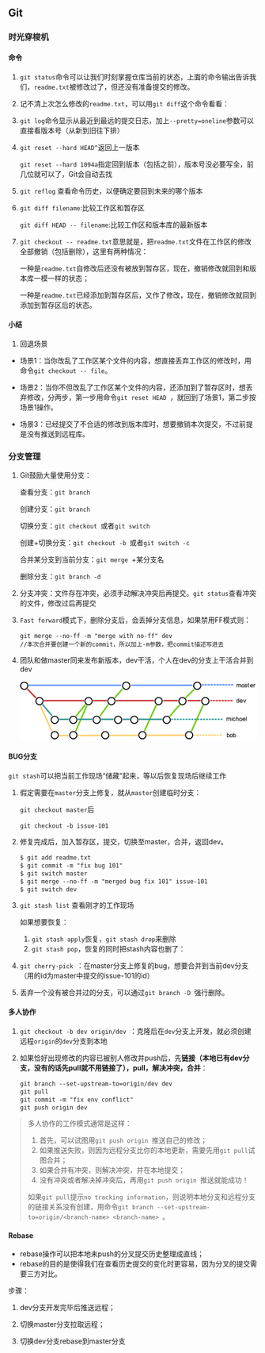 ## Git

### 时光穿梭机

#### 命令

1. `git status`命令可以让我们时刻掌握仓库当前的状态，上面的命令输出告诉我们，`readme.txt`被修改过了，但还没有准备提交的修改。

2. 记不清上次怎么修改的`readme.txt`，可以用`git diff`这个命令看看：

3. `git log`命令显示从最近到最远的提交日志，加上`--pretty=oneline`参数可以直接看版本号（从新到旧往下排）

4. `git reset --hard HEAD^`返回上一版本

   `git reset --hard 1094a`指定回到版本（包括之前），版本号没必要写全，前几位就可以了，Git会自动去找

5. `git reflog` 查看命令历史，以便确定要回到未来的哪个版本

6. `git diff filename`:比较工作区和暂存区

   `git diff HEAD -- filename`:比较工作区和版本库的最新版本

7. `git checkout -- readme.txt`意思就是，把`readme.txt`文件在工作区的修改全部撤销（包括删除），这里有两种情况：

   一种是`readme.txt`自修改后还没有被放到暂存区，现在，撤销修改就回到和版本库一模一样的状态；

   一种是`readme.txt`已经添加到暂存区后，又作了修改，现在，撤销修改就回到添加到暂存区后的状态。

#### 小结

1. 回退场景

- 场景1：当你改乱了工作区某个文件的内容，想直接丢弃工作区的修改时，用命令`git checkout -- file`。

- 场景2：当你不但改乱了工作区某个文件的内容，还添加到了暂存区时，想丢弃修改，分两步，第一步用命令`git reset HEAD `，就回到了场景1，第二步按场景1操作。

- 场景3：已经提交了不合适的修改到版本库时，想要撤销本次提交，不过前提是没有推送到远程库。

### 分支管理

1. Git鼓励大量使用分支：

   查看分支：`git branch`

   创建分支：`git branch `

   切换分支：`git checkout `或者`git switch `

   创建+切换分支：`git checkout -b `或者`git switch -c `

   合并某分支到当前分支：`git merge `+某分支名

   删除分支：`git branch -d `

2. 分支冲突：文件存在冲突，必须手动解决冲突后再提交。`git status`查看冲突的文件，修改过后再提交

3. `Fast forward`模式下，删除分支后，会丢掉分支信息，如果禁用FF模式则：

   ```
   git merge --no-ff -m "merge with no-ff" dev
   //本次合并要创建一个新的commit，所以加上-m参数，把commit描述写进去
   ```

4. 团队和做master同来发布新版本，dev干活，个人在dev的分支上干活合并到dev

   ![分支策略](res/0.png)

#### BUG分支

`git stash`可以把当前工作现场“储藏”起来，等以后恢复现场后继续工作

1. 假定需要在`master`分支上修复，就从`master`创建临时分支：

   `git checkout master`后

   `git checkout -b issue-101`

2. 修复完成后，加入暂存区，提交，切换至master，合并，返回dev。

   ```
   $ git add readme.txt 
   $ git commit -m "fix bug 101"
   $ git switch master
   $ git merge --no-ff -m "merged bug fix 101" issue-101
   $ git switch dev
   ```

3. `git stash list` 查看刚才的工作现场

   如果想要恢复：

   1. `git stash apply`恢复，`git stash drop`来删除
   2. `git stash pop`，恢复的同时把stash内容也删了：

4. `git cherry-pick `：在master分支上修复的bug，想要合并到当前dev分支（用的id为master中提交的issue-101的id）

5. 丢弃一个没有被合并过的分支，可以通过`git branch -D `强行删除。

#### 多人协作

1.  `git checkout -b dev origin/dev `：克隆后在`dev`分支上开发，就必须创建远程`origin`的`dev`分支到本地

2. 如果恰好出现修改的内容已被别人修改并push后，先**链接（本地已有dev分支，没有的话先pull就不用链接了），pull，解决冲突，合并**：

   ```
   git branch --set-upstream-to=origin/dev dev
   git pull
   git commit -m "fix env conflict"
   git push origin dev
   ```

> 多人协作的工作模式通常是这样：
>
> 1. 首先，可以试图用`git push origin `推送自己的修改；
> 2. 如果推送失败，则因为远程分支比你的本地更新，需要先用`git pull`试图合并；
> 3. 如果合并有冲突，则解决冲突，并在本地提交；
> 4. 没有冲突或者解决掉冲突后，再用`git push origin `推送就能成功！
>
> 如果`git pull`提示`no tracking information`，则说明本地分支和远程分支的链接关系没有创建，用命令`git branch --set-upstream-to=origin/<branch-name> <branch-name> `。

#### Rebase

- rebase操作可以把本地未push的分叉提交历史整理成直线；
- rebase的目的是使得我们在查看历史提交的变化时更容易，因为分叉的提交需要三方对比。

步骤：

1. dev分支开发完毕后推送远程；

2. 切换master分支拉取远程；

3. 切换dev分支rebase到master分支